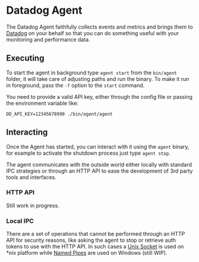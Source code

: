 # Datadog Agent

The Datadog Agent faithfully collects events and metrics and brings
them to [Datadog](https://app.datadoghq.com) on your behalf so that
you can do something useful with your monitoring and performance data.

## Executing
To start the agent in background type `agent start` from the `bin/agent` folder, 
it will take care of adjusting paths and run the binary. To make it run in 
foreground, pass the `-f` option to the `start` command.

You need to provide a valid API key, either through the config file or passing 
the environment variable like:
```
DD_API_KEY=12345678990 ./bin/agent/agent
```

## Interacting
Once the Agent has started, you can interact with it using the `agent` binary, 
for example to activate the shutdown process just type `agent stop`.

The agent communicates with the outside world either locally with standard IPC
strategies or through an HTTP API to ease the development of 3rd party tools
and interfaces.

### HTTP API
Still work in progress.

### Local IPC
There are a set of operations that cannot be performed through an HTTP API for
security reasons, like asking the agent to stop or retrieve auth tokens to use 
with the HTTP API. In such cases a [Unix Socket][0] is used on *nix platform 
while [Named Pipes][1] are used on Windows (still WIP).

[0]: https://en.wikipedia.org/wiki/Unix_domain_socket
[1]: https://msdn.microsoft.com/en-us/library/windows/desktop/aa365590.aspx